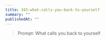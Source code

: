```yaml
---
title: 343-what-calls-you-back-to-yourself
summary: ""
publishedAt: ""
---
```


> Prompt: What calls you back to yourself

